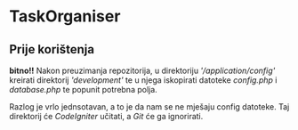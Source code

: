 # TaskOrganiser

## Prije korištenja
__bitno!!__ Nakon preuzimanja repozitorija, u direktoriju _'/application/config'_ kreirati direktorij _'development'_ te u njega iskopirati datoteke _config.php_ i _database.php_ te popunit potrebna polja.

Razlog je vrlo jednsotavan, a to je da nam se ne mješaju config datoteke. Taj direktorij će _CodeIgniter_ učitati, a _Git_ će ga ignorirati. 
